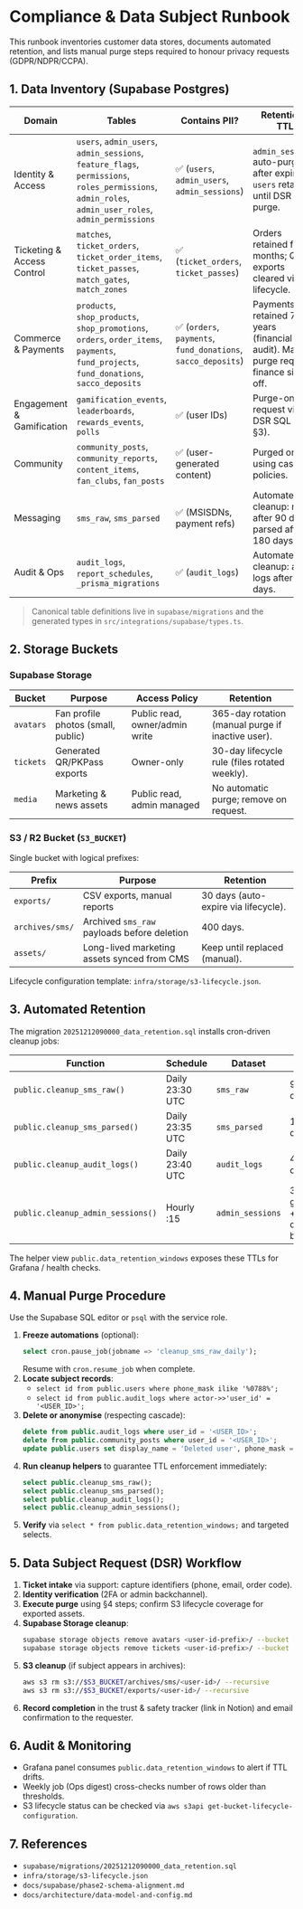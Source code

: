 # Compliance & Data Subject Runbook

This runbook inventories customer data stores, documents automated retention, and lists manual purge steps required to honour privacy requests (GDPR/NDPR/CCPA).

## 1. Data Inventory (Supabase Postgres)

| Domain | Tables | Contains PII? | Retention / TTL |
| --- | --- | --- | --- |
| Identity & Access | `users`, `admin_users`, `admin_sessions`, `feature_flags`, `permissions`, `roles_permissions`, `admin_roles`, `admin_user_roles`, `admin_permissions` | ✅ (`users`, `admin_users`, `admin_sessions`) | `admin_sessions` auto-purged after expiry; `users` retained until DSR purge. |
| Ticketing & Access Control | `matches`, `ticket_orders`, `ticket_order_items`, `ticket_passes`, `match_gates`, `match_zones` | ✅ (`ticket_orders`, `ticket_passes`) | Orders retained for 18 months; QR exports cleared via S3 lifecycle. |
| Commerce & Payments | `products`, `shop_products`, `shop_promotions`, `orders`, `order_items`, `payments`, `fund_projects`, `fund_donations`, `sacco_deposits` | ✅ (`orders`, `payments`, `fund_donations`, `sacco_deposits`) | Payments retained 7 years (financial audit). Manual purge requires finance sign-off. |
| Engagement & Gamification | `gamification_events`, `leaderboards`, `rewards_events`, `polls` | ✅ (user IDs) | Purge-on-request via DSR SQL (see §3). |
| Community | `community_posts`, `community_reports`, `content_items`, `fan_clubs`, `fan_posts` | ✅ (user-generated content) | Purged on DSR using cascade policies. |
| Messaging | `sms_raw`, `sms_parsed` | ✅ (MSISDNs, payment refs) | Automated cleanup: raw after 90 days, parsed after 180 days. |
| Audit & Ops | `audit_logs`, `report_schedules`, `_prisma_migrations` | ✅ (`audit_logs`) | Automated cleanup: audit logs after 400 days. |

> Canonical table definitions live in `supabase/migrations` and the generated types in `src/integrations/supabase/types.ts`.

## 2. Storage Buckets

### Supabase Storage

| Bucket | Purpose | Access Policy | Retention |
| --- | --- | --- | --- |
| `avatars` | Fan profile photos (small, public) | Public read, owner/admin write | 365-day rotation (manual purge if inactive user). |
| `tickets` | Generated QR/PKPass exports | Owner-only | 30-day lifecycle rule (files rotated weekly). |
| `media` | Marketing & news assets | Public read, admin managed | No automatic purge; remove on request. |

### S3 / R2 Bucket (`S3_BUCKET`)

Single bucket with logical prefixes:

| Prefix | Purpose | Retention |
| --- | --- | --- |
| `exports/` | CSV exports, manual reports | 30 days (auto-expire via lifecycle). |
| `archives/sms/` | Archived `sms_raw` payloads before deletion | 400 days. |
| `assets/` | Long-lived marketing assets synced from CMS | Keep until replaced (manual). |

Lifecycle configuration template: `infra/storage/s3-lifecycle.json`.

## 3. Automated Retention

The migration `20251212090000_data_retention.sql` installs cron-driven cleanup jobs:

| Function | Schedule | Dataset | TTL |
| --- | --- | --- | --- |
| `public.cleanup_sms_raw()` | Daily 23:30 UTC | `sms_raw` | 90 days |
| `public.cleanup_sms_parsed()` | Daily 23:35 UTC | `sms_parsed` | 180 days |
| `public.cleanup_audit_logs()` | Daily 23:40 UTC | `audit_logs` | 400 days |
| `public.cleanup_admin_sessions()` | Hourly :15 | `admin_sessions` | 36 h grace + 1-day buffer |

The helper view `public.data_retention_windows` exposes these TTLs for Grafana / health checks.

## 4. Manual Purge Procedure

Use the Supabase SQL editor or `psql` with the service role.

1. **Freeze automations** (optional):
   ```sql
   select cron.pause_job(jobname => 'cleanup_sms_raw_daily');
   ```
   Resume with `cron.resume_job` when complete.
2. **Locate subject records**:
   - `select id from public.users where phone_mask ilike '%0788%';`
   - `select id from public.audit_logs where actor->>'user_id' = '<USER_ID>';`
3. **Delete or anonymise** (respecting cascade):
   ```sql
   delete from public.audit_logs where user_id = '<USER_ID>';
   delete from public.community_posts where user_id = '<USER_ID>';
   update public.users set display_name = 'Deleted user', phone_mask = null, public_profile = '{}'::jsonb where id = '<USER_ID>';
   ```
4. **Run cleanup helpers** to guarantee TTL enforcement immediately:
   ```sql
   select public.cleanup_sms_raw();
   select public.cleanup_sms_parsed();
   select public.cleanup_audit_logs();
   select public.cleanup_admin_sessions();
   ```
5. **Verify** via `select * from public.data_retention_windows;` and targeted selects.

## 5. Data Subject Request (DSR) Workflow

1. **Ticket intake** via support: capture identifiers (phone, email, order code).
2. **Identity verification** (2FA or admin backchannel).
3. **Execute purge** using §4 steps; confirm S3 lifecycle coverage for exported assets.
4. **Supabase Storage cleanup**:
   ```bash
   supabase storage objects remove avatars <user-id-prefix>/ --bucket avatars
   supabase storage objects remove tickets <user-id-prefix>/ --bucket tickets
   ```
5. **S3 cleanup** (if subject appears in archives):
   ```bash
   aws s3 rm s3://$S3_BUCKET/archives/sms/<user-id>/ --recursive
   aws s3 rm s3://$S3_BUCKET/exports/<user-id>/ --recursive
   ```
6. **Record completion** in the trust & safety tracker (link in Notion) and email confirmation to the requester.

## 6. Audit & Monitoring

- Grafana panel consumes `public.data_retention_windows` to alert if TTL drifts.
- Weekly job (Ops digest) cross-checks number of rows older than thresholds.
- S3 lifecycle status can be checked via `aws s3api get-bucket-lifecycle-configuration`.

## 7. References

- `supabase/migrations/20251212090000_data_retention.sql`
- `infra/storage/s3-lifecycle.json`
- `docs/supabase/phase2-schema-alignment.md`
- `docs/architecture/data-model-and-config.md`
